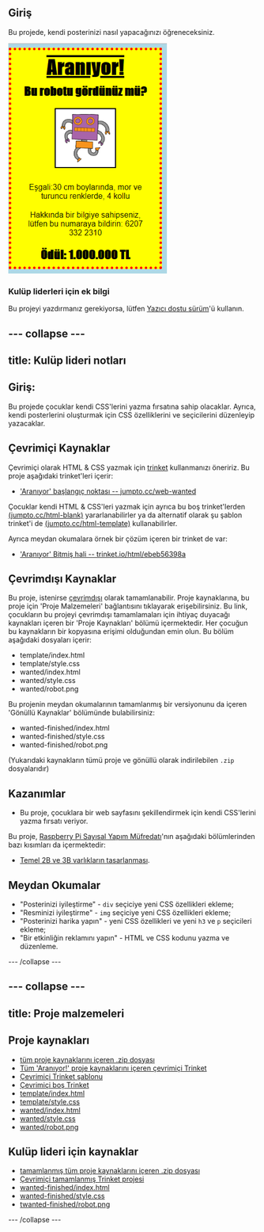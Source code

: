 ## Giriş

Bu projede, kendi posterinizi nasıl yapacağınızı öğreneceksiniz.

![ekran görüntüsü](images/wanted-final.png)

### Kulüp liderleri için ek bilgi

Bu projeyi yazdırmanız gerekiyorsa, lütfen [Yazıcı dostu sürüm](https://projects.raspberrypi.org/tr-TR/projects/wanted/print)'ü kullanın.

--- collapse ---
---
title: Kulüp lideri notları
---

## Giriş:

Bu projede çocuklar kendi CSS'lerini yazma fırsatına sahip olacaklar. Ayrıca, kendi posterlerini oluşturmak için CSS özelliklerini ve seçicilerini düzenleyip yazacaklar.

## Çevrimiçi Kaynaklar

Çevrimiçi olarak HTML & CSS yazmak için [trinket](https://trinket.io/) kullanmanızı öneririz. Bu proje aşağıdaki trinket'leri içerir:

* ['Aranıyor' başlangıç noktası -- jumpto.cc/web-wanted](https://trinket.io/html/5b5d707ef5)

Çocuklar kendi HTML & CSS'leri yazmak için ayrıca bu boş trinket'lerden [(jumpto.cc/html-blank)](http://jumpto.cc/html-blank) yararlanabilirler ya da alternatif olarak şu şablon trinket'i de [(jumpto.cc/html-template)](http://jumpto.cc/html-template) kullanabilirler.

Ayrıca meydan okumalara örnek bir çözüm içeren bir trinket de var:

* ['Aranıyor' Bitmiş hali -- trinket.io/html/ebeb56398a](https://trinket.io/html/971244ae41)

## Çevrimdışı Kaynaklar

Bu proje, istenirse [çevrimdışı](https://www.codeclubprojects.org/en-GB/resources/webdev-working-offline/) olarak tamamlanabilir. Proje kaynaklarına, bu proje için 'Proje Malzemeleri' bağlantısını tıklayarak erişebilirsiniz. Bu link, çocukların bu projeyi çevrimdışı tamamlamaları için ihtiyaç duyacağı kaynakları içeren bir 'Proje Kaynakları' bölümü içermektedir. Her çocuğun bu kaynakların bir kopyasına erişimi olduğundan emin olun. Bu bölüm aşağıdaki dosyaları içerir:

* template/index.html
* template/style.css
* wanted/index.html
* wanted/style.css
* wanted/robot.png

Bu projenin meydan okumalarının tamamlanmış bir versiyonunu da içeren 'Gönüllü Kaynaklar' bölümünde bulabilirsiniz:

* wanted-finished/index.html
* wanted-finished/style.css
* wanted-finished/robot.png

(Yukarıdaki kaynakların tümü proje ve gönüllü olarak indirilebilen `.zip` dosyalarıdır)

## Kazanımlar

* Bu proje, çocuklara bir web sayfasını şekillendirmek için kendi CSS'lerini yazma fırsatı veriyor.

Bu proje, [Raspberry Pi Sayısal Yapım Müfredatı](http://rpf.io/curriculum)'nın aşağıdaki bölümlerinden bazı kısımları da içermektedir:

* [Temel 2B ve 3B varlıkların tasarlanması](https://www.raspberrypi.org/curriculum/design/creator).

## Meydan Okumalar

* "Posterinizi iyileştirme" - `div` seçiciye yeni CSS özellikleri ekleme;
* "Resminizi iyileştirme" - `img` seçiciye yeni CSS özellikleri ekleme;
* "Posterinizi harika yapın" - yeni CSS özellikleri ve yeni `h3` ve `p` seçicileri ekleme;
* "Bir etkinliğin reklamını yapın" - HTML ve CSS kodunu yazma ve düzenleme.

--- /collapse ---

--- collapse ---
---
title: Proje malzemeleri
---

## Proje kaynakları

* [tüm proje kaynaklarını içeren .zip dosyası](resources/wanted-project-resources.zip)
* [Tüm 'Aranıyor!' proje kaynaklarını içeren çevrimiçi Trinket](https://trinket.io/html/5b5d707ef5)
* [Çevrimiçi Trinket şablonu](http://jumpto.cc/trinket-template)
* [Çevrimiçi boş Trinket](http://jumpto.cc/trinket-blank)
* [template/index.html](resources/template-index.html)
* [template/style.css](resources/template-style.css)
* [wanted/index.html](resources/wanted-index.html)
* [wanted/style.css](resources/wanted-style.css)
* [wanted/robot.png](resources/wanted-robot.png)

## Kulüp lideri için kaynaklar

* [tamamlanmış tüm proje kaynaklarını içeren .zip dosyası](resources/wanted-volunteer-resources.zip)
* [Çevrimiçi tamamlanmış Trinket projesi](https://trinket.io/html/971244ae41)
* [wanted-finished/index.html](resources/wanted-finished-index.html)
* [wanted-finished/style.css](resources/wanted-finished-style.css)
* [twanted-finished/robot.png](resources/twanted-finished-robot.png)

--- /collapse ---